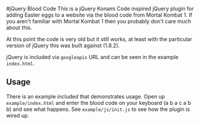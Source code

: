 #jQuery Blood Code
This is a jQuery Konami Code inspired jQuery plugin for adding Easter eggs to a website via the blood code from Mortal Kombat 1. If you aren't familiar with Mortal Kombat 1 then you probably don't care much about this.

At this point the code is very old but it still works, at least with the particular version of jQuery this was built against (1.8.2).

jQuery is included via `googleapis` URL and can be seen in the example `index.html`.

## Usage
There is an example included that demonstrates usage. Open up `example/index.html` and enter the blood code on your keyboard (a b a c a b b) and see what happens. See `example/js/init.js` to see how the plugin is wired up.
